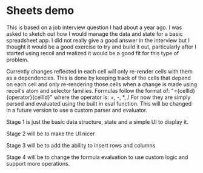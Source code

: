 # Sheets demo

This is based on a job interview question I had about a year ago. I was asked to sketch out how I would manage the data and state for a basic spreadsheet app.
I did not really give a good answer in the interview but I thought it would be a good exercise to try and build it out,
particularly after I started using recoil and realized it would be a good fit for this type of problem.

Currently changes reflected in each cell will only re-render cells with them as a dependencies. This is done by keeping track of the cells that 
depend on each cell and only re-rendering those cells when a change is made using recoil's atom and selector families. 
Formulas follow the format of: "={cellId}{operator}{cellId}" where the operator is: +, -, *, /
For now they are simply parsed and evaluated using the built in eval function. This will be changed in a future version to use a custom parser and evaluator.

Stage 1 is just the basic data structure, state and a simple UI to display it.

Stage 2 will be to make the UI nicer

Stage 3 will be to add the ability to insert rows and columns

Stage 4 will be to change the formula evaluation to use custom logic and support more operations.